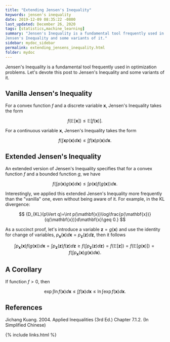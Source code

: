 ```yaml
--- 
title: "Extending Jensen's Inequality"
keywords: jensen's inequality
date: 2019-12-09 08:35:22 -0800
last_updated: December 26, 2020
tags: [statistics,machine_learning]
summary: "Jensen's Inequality is a fundamental tool frequently used in optimization problems. Let's devote this post to
Jensen's Inequality and some variants of it."
sidebar: mydoc_sidebar
permalink: extending_jensens_inequality.html
folder: mydoc
---
```


Jensen's Inequality is a fundamental tool frequently used in optimization problems. Let's devote this post to Jensen's
Inequality and some variants of it.

## Vanilla Jensen's Inequality
For a convex function $f$ and a discrete variable $\mathbf{x}$, Jensen's Inequality takes the form

$$
  {f(\mathbb{E}[\mathbf{x}])\leq\mathbb{E}[f(\mathbf{x})].}
$$

For a continuous variable $\mathbf{x}$, Jensen's Inequality takes the form

$$
  {f\left(\int\mathbf{x}p(\mathbf{x})d\mathbf{x}\right)\leq\int f(\mathbf{x})p(\mathbf{x})d\mathbf{x}.}
$$

## Extended Jensen's Inequality
An extended version of Jensen's Inequality specifies that for a convex function $f$ and a bounded function $g$, we have

$$
  {f\left(\int p(\mathbf{x})g(\mathbf{x})d\mathbf{x}\right)\leq\int p(\mathbf{x})f(g(\mathbf{x}))d\mathbf{x}.}
$$

Interestingly, we applied this extended Jensen's Inequality more frequently than the "vanilla" one, even without being
aware of it. For example, in the KL divergence:

$$
  {D_{KL}(p\Vert q)=\int p(\mathbf{x})\log\frac{p(\mathbf{x})}{q(\mathbf{x})}d\mathbf{x}\geq 0.}
$$

As a succinct proof, let's introduce a variable $\mathbf{z}=g(\mathbf{x})$ and use the identity for change of variables,
$p_{\mathbf{x}}(\mathbf{x})d\mathbf{x}=p_{\mathbf{z}}(\mathbf{z})d\mathbf{z}$, then it follows

$$
  {\int p_{\mathbf{x}}(\mathbf{x})f(g(\mathbf{x}))d\mathbf{x}
  =\int p_{\mathbf{z}}(\mathbf{z})f(\mathbf{z})d\mathbf{z}\geq f\left(\int p_{\mathbf{z}}(\mathbf{z})d\mathbf{z}\right)
  =f\left(\mathbb{E}[\mathbf{z}])=f(\mathbb{E}[g(\mathbf{x})]\right)=f\left(\int p_{\mathbf{x}}(\mathbf{x})g(\mathbf{x})d\mathbf{x}\right).}
$$

## A Corollary
If function $f>0$, then

$$
  {\exp\int\ln f(\mathbf{x})d\mathbf{x}\le\int f(\mathbf{x})d\mathbf{x}\le\ln\int\exp f(\mathbf{x})d\mathbf{x}.}
$$

## References
Jichang Kuang. 2004. Applied Inequalities (3rd Ed.) Chapter 7.1.2. (In Simplified Chinese)

{% include links.html %}
